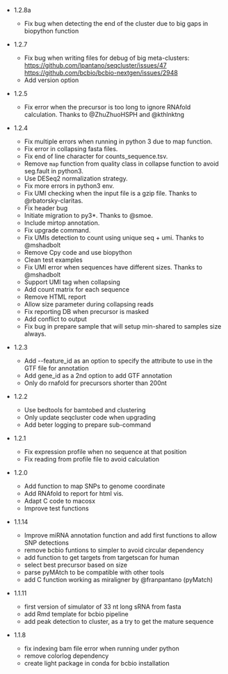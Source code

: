 - 1.2.8a

  * Fix bug when detecting the end of the cluster due to big gaps in biopython function

- 1.2.7

  * Fix bug when writing files for debug of big meta-clusters: 
    https://github.com/lpantano/seqcluster/issues/47
    https://github.com/bcbio/bcbio-nextgen/issues/2948
  * Add version option
  
- 1.2.5

  * Fix error when the precursor is too long to ignore RNAfold calculation. Thanks to @ZhuZhuoHSPH and @kthlnktng

- 1.2.4
  
  * Fix multiple errors when running in python 3 due to map function.
  * Fix error in collapsing fasta files.
  * Fix end of line character for counts_sequence.tsv.
  * Remove `map` function from quality class in collapse function to avoid seg.fault in python3.
  * Use DESeq2 normalization strategy.
  * Fix more errors in python3 env.
  * Fix UMI checking when the input file is a gzip file. Thanks to @rbatorsky-claritas.
  * Fix header bug
  * Initiate migration to py3*. Thanks to @smoe.
  * Include mirtop annotation.
  * Fix upgrade command.
  * Fix UMIs detection to count using unique seq + umi. Thanks to @mshadbolt
  * Remove Cpy code and use biopython
  * Clean test examples
  * Fix UMI error when sequences have different sizes. Thanks to @mshadbolt
  * Support UMI tag when collapsing
  * Add count matrix for each sequence
  * Remove HTML report
  * Allow size parameter during collapsing reads
  * Fix reporting DB when precursor is masked
  * Add conflict to output
  * Fix bug in prepare sample that will setup min-shared
    to samples size always.

- 1.2.3

  * Add --feature_id as an option to specify the attribute
    to use in the GTF file for annotation
  * Add gene_id as a 2nd option to add GTF annotation
  * Only do rnafold for precursors shorter than 200nt

- 1.2.2

  * Use bedtools for bamtobed and clustering
  * Only update seqcluster code when upgrading
  * Add beter logging to prepare sub-command

- 1.2.1

  * Fix expression profile when no sequence at that position
  * Fix reading from profile file to avoid calculation

- 1.2.0

  * Add function to map SNPs to genome coordinate
  * Add RNAfold to report for html vis.
  * Adapt C code to macosx
  * Improve test functions

- 1.1.14

  * Improve miRNA annotation function and add first functions
  to allow SNP detections
  * remove bcbio funtions to simpler to avoid circular dependency
  * add function to get targets from targetscan for human
  * select best precursor based on size
  * parse pyMAtch to be compatible with other tools
  * add C function working as miraligner by @franpantano (pyMatch)

- 1.1.11

  * first version of simulator of 33 nt long sRNA from fasta
  * add Rmd template for bcbio pipeline
  * add peak detection to cluster, as a try to get the mature sequence

- 1.1.8

  * fix indexing bam file error when running under python
  * remove colorlog dependency
  * create light package in conda for bcbio installation
